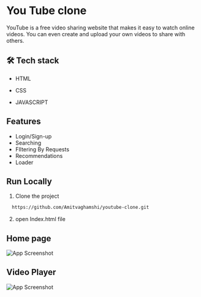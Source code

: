
# You Tube clone

YouTube is a free video sharing website that makes it easy to watch online videos. You can even create and upload your own videos to share with others.


## 🛠 Tech stack
- HTML

- CSS

- JAVASCRIPT


## Features

- Login/Sign-up
- Searching 
- FIltering By Requests
- Recommendations
- Loader


## Run Locally

1) Clone the project

```bash
  https://github.com/Amitvaghamshi/youtube-clone.git
```

2)  open Index.html file


 
## Home page

![App Screenshot](https://i.ibb.co/Vq0yxdp/Screenshot-1281.png)

## Video Player

![App Screenshot](https://i.ibb.co/xC7rqDW/Screenshot-1282.png)




